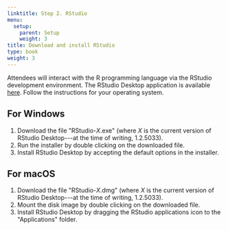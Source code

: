 ```yaml
---
linktitle: Step 2. RStudio
menu:
  setup:
    parent: Setup
    weight: 3
title: Download and install RStudio
type: book
weight: 3
---
```


Attendees will interact with the R programming language via the RStudio
development environment. The RStudio Desktop application is available
[here](https://rstudio.com/products/rstudio/download/#download). Follow the
instructions for your operating system.

## For Windows
1. Download the file "RStudio-_X_.exe" (where _X_ is the current version of
   RStudio Desktop---at the time of writing, 1.2.5033).
2. Run the installer by double clicking on the downloaded file.
3. Install RStudio Desktop by accepting the default options in the installer.

## For macOS
1. Download the file "RStudio-_X_.dmg" (where _X_ is the current version of
   RStudio Desktop---at the time of writing, 1.2.5033).
2. Mount the disk image by double clicking on the downloaded file.
3. Install RStudio Desktop by dragging the RStudio applications icon to the
   "Applications" folder.
